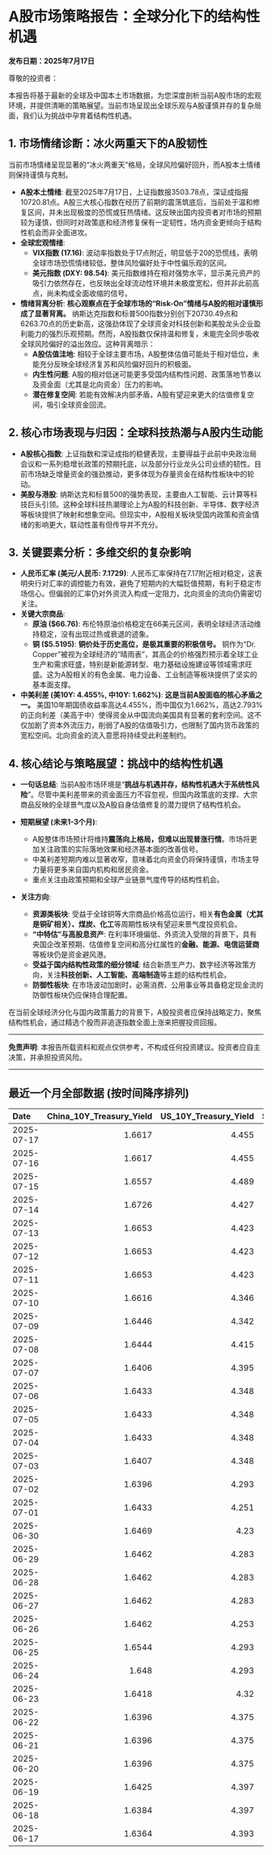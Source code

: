 # A股市场策略报告：全球分化下的结构性机遇

**发布日期：2025年7月17日**

尊敬的投资者：

本报告将基于最新的全球及中国本土市场数据，为您深度剖析当前A股市场的宏观环境，并提供清晰的策略展望。当前市场呈现出全球乐观与A股谨慎并存的复杂局面，我们认为挑战中孕育着结构性机遇。

## 1. 市场情绪诊断：冰火两重天下的A股韧性

当前市场情绪呈现显著的“冰火两重天”格局，全球风险偏好回升，而A股本土情绪则保持谨慎与克制。

*   **A股本土情绪**: 截至2025年7月17日，上证指数报3503.78点，深证成指报10720.81点。A股三大核心指数在经历了前期的震荡筑底后，当前处于温和修复区间，并未出现极度的恐慌或狂热情绪。这反映出国内投资者对市场的预期较为谨慎，但同时对政策底和经济修复保有一定韧性，场内资金更倾向于结构性机会而非全面进攻。
*   **全球宏观情绪**:
    *   **VIX指数 (17.16)**: 波动率指数处于17点附近，明显低于20的恐慌线，表明全球市场恐慌情绪较低，整体风险偏好处于中性偏乐观的区间。
    *   **美元指数 (DXY: 98.54)**: 美元指数维持在相对强势水平，显示美元资产的吸引力依然存在，也反映出全球流动性环境并未极度宽松，但并非此前高点，尚未构成全面收缩的信号。
*   **情绪背离分析**: **核心观察点在于全球市场的“Risk-On”情绪与A股的相对谨慎形成了显著背离。** 纳斯达克指数和标普500指数分别创下20730.49点和6263.70点的历史新高，这强劲体现了全球资金对科技创新和美股龙头企业盈利能力的强烈乐观预期。然而，A股指数仅保持温和修复，未能完全同步吸收全球风险偏好的溢出效应。这种背离暗示：
    *   **A股估值洼地**: 相较于全球主要市场，A股整体估值可能处于相对低位，未能充分反映全球经济复苏和风险偏好回升的积极面。
    *   **内生性问题**: A股的相对低迷可能更多受国内结构性问题、政策落地节奏以及资金面（尤其是北向资金）压力的影响。
    *   **潜在修复空间**: 若能有效解决内部矛盾，A股有望迎来更大的估值修复空间，吸引全球资金回流。

## 2. 核心市场表现与归因：全球科技热潮与A股内生动能

*   **A股核心指数**: 上证指数和深证成指的稳健表现，主要得益于此前中央政治局会议和一系列稳增长政策的预期托底，以及部分行业龙头公司业绩的韧性。目前市场缺乏增量资金的强劲推动，更多体现为存量资金在结构性板块中的轮动。
*   **美股与港股**: 纳斯达克和标普500的强势表现，主要由人工智能、云计算等科技巨头引领。这种全球科技热潮理论上为A股的科技创新、半导体、数字经济等板块提供了映射和想象空间。但现实中，A股相关板块受国内政策和资金情绪的影响更大，联动性虽有但传导并不充分。

## 3. 关键要素分析：多维交织的复杂影响

*   **人民币汇率 (美元/人民币: 7.1729)**: 人民币汇率保持在7.17附近相对稳定，这表明央行对汇率的调控能力有效，避免了短期内的大幅贬值预期，有利于稳定市场信心。但偏弱的汇率仍对外资流入构成一定阻力，北向资金的流向仍需密切关注。
*   **关键大宗商品**:
    *   **原油 ($66.76)**: 布伦特原油价格稳定在66美元区间，表明全球经济活动维持稳定，没有出现过热或衰退的迹象。
    *   **铜 ($5.5195)**: **铜价处于历史高位，是极其重要的积极信号。** 铜作为“Dr. Copper”被视为全球经济的“晴雨表”，其高企的价格强烈预示着全球工业生产和需求旺盛，特别是新能源转型、电力基础设施建设等领域需求旺盛。这为A股相关的有色金属、电力设备、工业制造等板块提供了坚实的基本面支撑。
*   **中美利差 (美10Y: 4.455%, 中10Y: 1.662%)**: **这是当前A股面临的核心矛盾之一。** 美国10年期国债收益率高达4.455%，而中国仅为1.662%，高达2.793%的正向利差（美高于中）使得资金从中国流向美国具有显著的套利空间。这不仅加剧了资本外流压力，削弱了A股的估值吸引力，也限制了国内货币政策的宽松空间。北向资金的流入意愿将持续受此利差制约。

## 4. 核心结论与策略展望：挑战中的结构性机遇

*   **一句话总结**: 当前A股市场环境是“**挑战与机遇并存，结构性机遇大于系统性风险**”。尽管中美利差带来的资金面压力不容忽视，但国内政策底的支撑、大宗商品反映的全球景气度以及A股自身估值修复的潜力提供了结构性机会。

*   **短期展望 (未来1-3个月)**:
    *   A股整体市场预计将维持**震荡向上格局，但难以出现普涨行情**。市场将更加关注政策的实际落地效果和经济基本面的改善信号。
    *   中美利差短期内难以显著收窄，意味着北向资金仍将保持谨慎，市场主导力量将更多来自国内机构和居民资金。
    *   重点关注由政策预期和全球产业链景气度传导的结构性机会。

*   **关注方向**:
    *   **资源类板块**: 受益于全球铜等大宗商品价格高位运行，相关**有色金属（尤其是铜矿相关）、煤炭、化工**等周期性板块有望迎来景气度投资机会。
    *   **“中特估”与高股息资产**: 在利率环境偏低、外资流入受限的背景下，具有央国企改革预期、估值修复空间和高分红属性的**金融、能源、电信运营商**等板块仍是资金避风港。
    *   **受益于国内结构性政策的细分领域**: 结合新质生产力、数字经济等政策方向，关注**科技创新、人工智能、高端制造**等主题的结构性机会。
    *   **防御性板块**: 在市场波动加剧时，必需消费、公用事业等具备稳定现金流的防御性板块仍应保持合理配置。

在当前全球经济分化与国内政策蓄力的背景下，A股投资者应保持战略定力，聚焦结构性机会，通过精选个股而非追逐指数全面上涨来把握投资回报。

---

**免责声明**: 本报告所载资料和观点仅供参考，不构成任何投资建议。投资者应自主决策，并承担投资风险。

---

## 最近一个月全部数据 (按时间降序排列)

| Date       |   China_10Y_Treasury_Yield |   US_10Y_Treasury_Yield |   Shanghai_Composite_Index |   CSI_300_Index |   Shenzhen_Component_Index |   GOLD_spot_price |   OIL_price |   ALUMINUM_future |   BTC_price |   USD_CNY_exchange_rate |   Commodity_Index_ETF |   US_Dollar_Index |   ETH_price |   LEAN_HOGS_future |   COPPER_future |   High_Yield_Bond_ETF |   LIVE_CATTLE_future |   GOLD_near_month_future |   NATURAL_GAS_future |   PLATINUM_future |   SILVER_future |   Long_Term_Treasury_ETF |   CORN_future |   SOYBEANS_future |   WHEAT_future |   SP500_close |   NASDAQ_close |   VIX_close |   GOLD_basis_spot_vs_near |
|:-----------|---------------------------:|------------------------:|---------------------------:|----------------:|---------------------------:|------------------:|------------:|------------------:|------------:|------------------------:|----------------------:|------------------:|------------:|-------------------:|----------------:|----------------------:|---------------------:|-------------------------:|---------------------:|------------------:|----------------:|-------------------------:|--------------:|------------------:|---------------:|--------------:|---------------:|------------:|--------------------------:|
| 2025-07-17 |                     1.6617 |                   4.455 |                    3503.78 |         4007.2  |                    10720.8 |            3345.3 |       66.76 |           2471.25 |      118286 |                  7.1729 |                 22.31 |            98.537 |     3338.08 |            104.55  |          5.5195 |               80.06   |              223.875 |                   3404.8 |                3.558 |            1438.9 |          38.245 |                  85.13   |        424    |           1016.5  |         540.25 |       6263.7  |        20730.5 |       17.16 |                 -59.5     |
| 2025-07-16 |                     1.6617 |                   4.455 |                    3503.78 |         4007.2  |                    10720.8 |            3352.5 |       66.38 |           2471.25 |      117777 |                  7.1729 |                 22.31 |            98.39  |     3139.89 |            104.55  |          5.4965 |               80.06   |              223.875 |                   3404.8 |                3.551 |            1417.1 |          37.853 |                  85.13   |        405.25 |           1013.5  |         540.25 |       6263.7  |        20730.5 |       17.16 |                 -52.3     |
| 2025-07-15 |                     1.6557 |                   4.489 |                    3505    |         4019.06 |                    10744.6 |            3329.8 |       66.52 |           2447.5  |      117777 |                  7.167  |                 22.28 |            98.62  |     3139.89 |            106.85  |          5.546  |               79.85   |              222.4   |                   3336.7 |                3.523 |            1395   |          37.834 |                  85.01   |        401.25 |            995    |         538    |       6243.76 |        20677.8 |       17.38 |                  -6.8999  |
| 2025-07-14 |                     1.6726 |                   4.427 |                    3519.65 |         4017.67 |                    10684.5 |            3351.5 |       66.98 |           2470.25 |      119850 |                  7.1681 |                 22.32 |            98.08  |     3013.35 |            106.7   |          5.515  |               80.09   |              219.35  |                   3359.1 |                3.466 |            1399.7 |          38.462 |                  85.61   |        412.75 |            997    |         534    |       6268.56 |        20640.3 |       17.2  |                  -7.6001  |
| 2025-07-13 |                     1.6653 |                   4.423 |                    3510.18 |         4014.81 |                    10696.1 |            3356   |       68.45 |           2491.25 |      119116 |                  7.1748 |                 22.51 |            97.85  |     2973.36 |            106.725 |          5.562  |               80.03   |              222.2   |                   3364   |                3.314 |            1452   |          38.676 |                  85.79   |        403    |           1004    |         540.75 |       6259.75 |        20585.5 |       16.4  |                  -8       |
| 2025-07-12 |                     1.6653 |                   4.423 |                    3510.18 |         4014.81 |                    10696.1 |            3356   |       68.45 |           2491.25 |      117435 |                  7.1748 |                 22.51 |            97.85  |     2942.91 |            106.725 |          5.562  |               80.03   |              222.2   |                   3364   |                3.314 |            1452   |          38.676 |                  85.79   |        403    |           1004    |         540.75 |       6259.75 |        20585.5 |       16.4  |                  -8       |
| 2025-07-11 |                     1.6653 |                   4.423 |                    3510.18 |         4014.81 |                    10696.1 |            3356   |       68.45 |           2491.25 |      117517 |                  7.1748 |                 22.51 |            97.85  |     2957.89 |            106.725 |          5.562  |               80.03   |              222.2   |                   3364   |                3.314 |            1452   |          38.676 |                  85.79   |        403    |           1004    |         540.75 |       6259.75 |        20585.5 |       16.4  |                  -8       |
| 2025-07-10 |                     1.6616 |                   4.346 |                    3509.68 |         4010.02 |                    10631.1 |            3317.4 |       66.57 |           2504.5  |      115987 |                  7.18   |                 22.22 |            97.65  |     2954.85 |            107.25  |          5.548  |               80.13   |              219.225 |                   3325.7 |                3.337 |            1394.9 |          37.038 |                  86.99   |        407.25 |           1012.5  |         550.25 |       6280.46 |        20630.7 |       15.78 |                  -8.30005 |
| 2025-07-09 |                     1.6446 |                   4.342 |                    3493.05 |         3991.4  |                    10581.8 |            3311.6 |       68.38 |           2486.25 |      111327 |                  7.1738 |                 22.29 |            97.47  |     2770.78 |            107.1   |          5.4435 |               80.21   |              219.775 |                   3321   |                3.214 |            1370.6 |          36.351 |                  86.93   |        412.5  |           1012.25 |         542.75 |       6263.26 |        20611.3 |       15.94 |                  -9.3999  |
| 2025-07-08 |                     1.6444 |                   4.415 |                    3497.48 |         3998.45 |                    10588.4 |            3307   |       68.33 |           2469.5  |      108950 |                  7.1744 |                 22.33 |            97.51  |     2615.51 |            106.975 |          5.645  |               79.99   |              219.975 |                   3316.9 |                3.34  |            1376.6 |          36.472 |                  86.03   |        411    |           1024.25 |         543    |       6225.52 |        20418.5 |       16.81 |                  -9.8999  |
| 2025-07-07 |                     1.6406 |                   4.395 |                    3473.13 |         3965.18 |                    10435.5 |            3332.2 |       67.93 |           2467.25 |      108300 |                  7.1649 |                 22.26 |            97.48  |     2543.01 |            106.95  |          4.9845 |               80.1    |              215.9   |                   3342.8 |                3.412 |            1361.8 |          36.615 |                  86.14   |        418    |           1031.75 |         539.75 |       6229.98 |        20412.5 |       17.79 |                 -10.6001  |
| 2025-07-06 |                     1.6433 |                   4.348 |                    3472.32 |         3982.2  |                    10508.8 |            3332.5 |       66.5  |           2524.75 |      109232 |                  7.1649 |                 22.28 |            97.18  |     2571.24 |            107.975 |          5.0185 |               80.37   |              214.05  |                   3346.4 |                3.387 |            1382.5 |          36.775 |                  86.97   |        431.5  |           1056.25 |         547.75 |       6279.35 |        20601.1 |       16.38 |                 -13.8999  |
| 2025-07-05 |                     1.6433 |                   4.348 |                    3472.32 |         3982.2  |                    10508.8 |            3332.5 |       66.5  |           2524.75 |      108231 |                  7.1649 |                 22.28 |            97.18  |     2517.28 |            107.975 |          5.0185 |               80.37   |              214.05  |                   3346.4 |                3.387 |            1382.5 |          36.775 |                  86.97   |        431.5  |           1056.25 |         547.75 |       6279.35 |        20601.1 |       16.38 |                 -13.8999  |
| 2025-07-04 |                     1.6433 |                   4.348 |                    3472.32 |         3982.2  |                    10508.8 |            3332.5 |       66.5  |           2524.75 |      108034 |                  7.1649 |                 22.28 |            97.18  |     2508.52 |            107.975 |          5.0185 |               80.37   |              214.05  |                   3346.4 |                3.387 |            1382.5 |          36.775 |                  86.97   |        431.5  |           1056.25 |         547.75 |       6279.35 |        20601.1 |       16.38 |                 -13.8999  |
| 2025-07-03 |                     1.6407 |                   4.348 |                    3461.15 |         3968.07 |                    10534.6 |            3331.6 |       67    |           2524.75 |      109648 |                  7.1649 |                 22.28 |            97.18  |     2591.01 |            107.975 |          5.097  |               80.37   |              214.05  |                   3342.9 |                3.409 |            1372   |          36.784 |                  86.97   |        431.5  |           1056.25 |         547.75 |       6279.35 |        20601.1 |       16.38 |                 -11.2998  |
| 2025-07-02 |                     1.6396 |                   4.293 |                    3454.79 |         3943.69 |                    10412.6 |            3348   |       67.45 |           2530    |      108859 |                  7.1645 |                 22.29 |            96.78  |     2571.34 |            109.65  |          5.149  |               80.32   |              212.45  |                   3359.7 |                3.488 |            1421   |          36.426 |                  87.58   |        429.25 |           1050.5  |         556    |       6227.42 |        20393.1 |       16.64 |                 -11.7     |
| 2025-07-01 |                     1.6433 |                   4.251 |                    3457.75 |         3942.76 |                    10476.3 |            3336.7 |       65.45 |           2518.25 |      105698 |                  7.1636 |                 21.93 |            96.82  |     2405.79 |            109     |          5.048  |               80.17   |              210.75  |                   3349.8 |                3.415 |            1345.9 |          36.082 |                  88.14   |        420    |           1024.75 |         537.25 |       6198.01 |        20202.9 |       16.83 |                 -13.1001  |
| 2025-06-30 |                     1.6469 |                   4.23  |                    3444.43 |         3936.08 |                    10465.1 |            3294.4 |       65.11 |           2515.25 |      107135 |                  7.1721 |                 21.81 |            96.88  |     2486.46 |            110.1   |          5.03   |               80.271  |              225.875 |                   3307.7 |                3.456 |            1334   |          35.852 |                  87.922  |        420.5  |           1024.25 |         528.75 |       6204.95 |        20369.7 |       16.73 |                 -13.3     |
| 2025-06-29 |                     1.6462 |                   4.283 |                    3424.23 |         3921.76 |                    10378.5 |            3273.7 |       65.52 |           2507.5  |      108386 |                  7.1675 |                 21.8  |            97.4   |     2500.96 |            113.25  |          5.0685 |               79.9625 |              224.75  |                   3287.6 |                3.739 |            1340.9 |          36.037 |                  87.0652 |        417.5  |           1027.75 |         524.75 |       6173.07 |        20273.5 |       16.32 |                 -13.9001  |
| 2025-06-28 |                     1.6462 |                   4.283 |                    3424.23 |         3921.76 |                    10378.5 |            3273.7 |       65.52 |           2507.5  |      107328 |                  7.1675 |                 21.8  |            97.4   |     2437.11 |            113.25  |          5.0685 |               79.9625 |              224.75  |                   3287.6 |                3.739 |            1340.9 |          36.037 |                  87.0652 |        417.5  |           1027.75 |         524.75 |       6173.07 |        20273.5 |       16.32 |                 -13.9001  |
| 2025-06-27 |                     1.6462 |                   4.283 |                    3424.23 |         3921.76 |                    10378.5 |            3273.7 |       65.52 |           2507.5  |      107088 |                  7.1675 |                 21.8  |            97.4   |     2423.87 |            113.25  |          5.0685 |               79.9625 |              224.75  |                   3287.6 |                3.739 |            1340.9 |          36.037 |                  87.0652 |        417.5  |           1027.75 |         524.75 |       6173.07 |        20273.5 |       16.32 |                 -13.9001  |
| 2025-06-26 |                     1.6462 |                   4.253 |                    3448.45 |         3946.02 |                    10343.5 |            3333.5 |       65.24 |           2510.5  |      106960 |                  7.1764 |                 21.91 |            97.15  |     2416.15 |            112.325 |          5.0655 |               80.0023 |              221.7   |                   3333.5 |                3.261 |            1399.8 |          36.586 |                  87.6231 |        409.5  |           1022.75 |         521    |       6141.02 |        20167.9 |       16.59 |                   0       |
| 2025-06-25 |                     1.6544 |                   4.293 |                    3455.97 |         3960.07 |                    10393.7 |            3327.1 |       64.92 |           2497.25 |      107361 |                  7.1713 |                 21.83 |            97.68  |     2419.31 |            112.825 |          4.913  |               79.7734 |              221.6   |                   3327.1 |                3.406 |            1329.6 |          36.085 |                  87.1848 |        410.25 |           1025.25 |         528.25 |       6092.16 |        19973.6 |       16.76 |                   0       |
| 2025-06-24 |                     1.648  |                   4.293 |                    3420.57 |         3904.03 |                    10217.6 |            3317.4 |       64.37 |           2507.75 |      106046 |                  7.179  |                 21.86 |            97.86  |     2448.01 |            112.225 |          4.867  |               79.7933 |              221.6   |                   3317.4 |                3.537 |            1304.2 |          35.701 |                  87.0752 |        416.25 |           1046.75 |         535.75 |       6092.18 |        19912.5 |       17.48 |                   0       |
| 2025-06-23 |                     1.6418 |                   4.32  |                    3381.58 |         3857.9  |                    10048.4 |            3377.7 |       68.51 |           2528.5  |      105578 |                  7.188  |                 22.4  |            98.42  |     2421.82 |            113.45  |          4.843  |               79.5743 |              222.3   |                   3377.7 |                3.698 |            1283.4 |          36.153 |                  86.4475 |        419.25 |           1058.75 |         552.75 |       6025.17 |        19631   |       19.83 |                   0       |
| 2025-06-22 |                     1.6396 |                   4.375 |                    3359.9  |         3846.64 |                    10005   |            3368.1 |       74.93 |           2470.75 |      100987 |                  7.188  |                 23.26 |            98.71  |     2228.21 |            112.775 |          4.826  |               79.425  |              223.025 |                   3368.1 |                3.847 |            1263.7 |          35.976 |                  86.1685 |        428.75 |           1068    |         567.75 |       5967.84 |        19447.4 |       20.62 |                   0       |
| 2025-06-21 |                     1.6396 |                   4.375 |                    3359.9  |         3846.64 |                    10005   |            3368.1 |       74.93 |           2470.75 |      102257 |                  7.188  |                 23.26 |            98.71  |     2300.5  |            112.775 |          4.826  |               79.425  |              223.025 |                   3368.1 |                3.847 |            1263.7 |          35.976 |                  86.1685 |        428.75 |           1068    |         567.75 |       5967.84 |        19447.4 |       20.62 |                   0       |
| 2025-06-20 |                     1.6396 |                   4.375 |                    3359.9  |         3846.64 |                    10005   |            3368.1 |       74.93 |           2470.75 |      103310 |                  7.188  |                 23.26 |            98.71  |     2407.3  |            112.775 |          4.826  |               79.425  |              223.025 |                   3368.1 |                3.847 |            1263.7 |          35.976 |                  86.1685 |        428.75 |           1068    |         567.75 |       5967.84 |        19447.4 |       20.62 |                   0       |
| 2025-06-19 |                     1.6425 |                   4.397 |                    3362.11 |         3843.09 |                    10052   |            3389.8 |       75.14 |           2503.75 |      104684 |                  7.1888 |                 23.14 |            98.91  |     2521.65 |            112.175 |          4.845  |               79.1762 |              224.3   |                   3389.8 |                3.989 |            1311.5 |          36.866 |                  86.3279 |        433.5  |           1074.75 |         574.25 |       5980.87 |        19546.3 |       20.14 |                   0       |
| 2025-06-18 |                     1.6384 |                   4.397 |                    3388.81 |         3874.97 |                    10175.6 |            3389.8 |       75.14 |           2503.75 |      104883 |                  7.1845 |                 23.14 |            98.91  |     2524.3  |            112.175 |          4.845  |               79.1762 |              224.3   |                   3389.8 |                3.989 |            1311.5 |          36.866 |                  86.3279 |        433.5  |           1074.75 |         574.25 |       5980.87 |        19546.3 |       20.14 |                   0       |
| 2025-06-17 |                     1.6364 |                   4.393 |                    3387.41 |         3870.38 |                    10151.4 |            3386.6 |       74.84 |           2479.5  |      104601 |                  7.179  |                 23.08 |            98.82  |     2510.76 |            111.65  |          4.8005 |               79.0567 |              223.25  |                   3386.6 |                3.851 |            1260.1 |          37.09  |                  86.1785 |        431.5  |           1074    |         549    |       5982.72 |        19521.1 |       21.6  |                   0       |